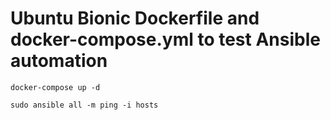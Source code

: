 # Ubuntu Bionic Dockerfile and docker-compose.yml to test Ansible automation

```
docker-compose up -d
```

```
sudo ansible all -m ping -i hosts
```
